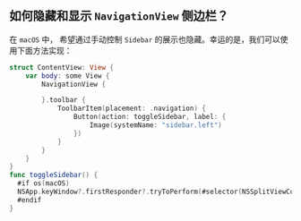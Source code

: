 如何隐藏和显示 `NavigationView` 侧边栏？
---

在 `macOS` 中， 希望通过手动控制 `Sidebar` 的展示也隐藏。幸运的是，我们可以使用下面方法实现：

```swift
struct ContentView: View {
    var body: some View {
        NavigationView {

        }.toolbar {
            ToolbarItem(placement: .navigation) {
                Button(action: toggleSidebar, label: {
                    Image(systemName: "sidebar.left")
                })
            }
        }
    }
}
func toggleSidebar() {
  #if os(macOS)
  NSApp.keyWindow?.firstResponder?.tryToPerform(#selector(NSSplitViewController.toggleSidebar(_:)), with: nil)
  #endif
}
```